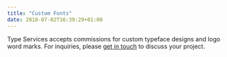```yaml
---
title: "Custom Fonts"
date: 2018-07-02T16:39:29+01:00
---
```


Type Services accepts commissions for custom typeface designs and logo word marks. For inquiries, please [get in touch](/contact/) to discuss your project.
